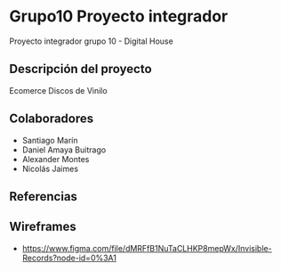 # Grupo10 Proyecto integrador 
Proyecto integrador grupo 10 - Digital House 
## Descripción del proyecto 
Ecomerce Discos de Vinilo
## Colaboradores
- Santiago Marín 
- Daniel Amaya Buitrago 
- Alexander Montes 
- Nicolás Jaimes 
## Referencias 
## Wireframes 
- https://www.figma.com/file/dMRFfB1NuTaCLHKP8mepWx/Invisible-Records?node-id=0%3A1
